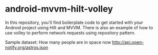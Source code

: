 # android-mvvm-hilt-volley

In this repository, you'll find boilerplate code to get started with your Android project using Hilt and MVVM. There is also an example of how to use volley to perform network requests using repository pattern.

Sample dataset: How many people are in space now 
http://api.open-notify.org/astros.json

